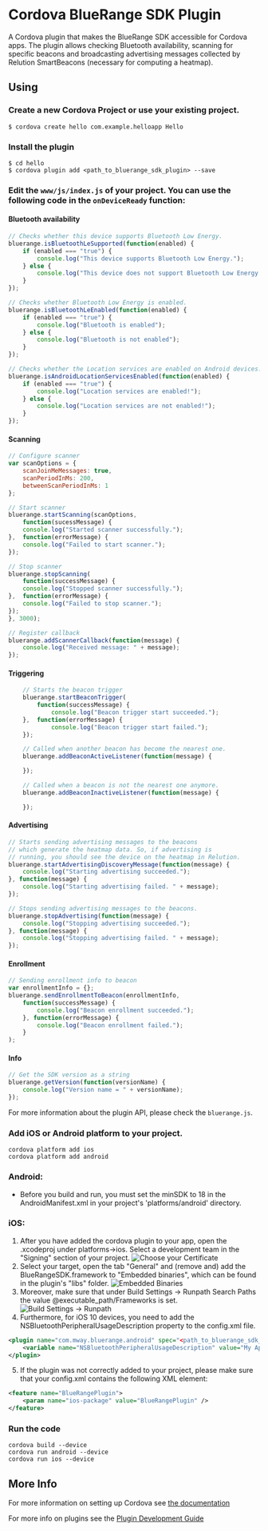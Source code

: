 # Cordova BlueRange SDK Plugin

A Cordova plugin that makes the BlueRange SDK accessible for Cordova apps. The plugin allows checking Bluetooth availability, scanning for specific beacons and broadcasting advertising messages collected by Relution SmartBeacons (necessary for computing a heatmap).

## Using

### Create a new Cordova Project or use your existing project.

    $ cordova create hello com.example.helloapp Hello
    
### Install the plugin

    $ cd hello
    $ cordova plugin add <path_to_bluerange_sdk_plugin> --save
    

### Edit the `www/js/index.js` of your project. You can use the following code in the `onDeviceReady` function:

#### Bluetooth availability
```js
// Checks whether this device supports Bluetooth Low Energy.
bluerange.isBluetoothLeSupported(function(enabled) {
	if (enabled === "true") {
		console.log("This device supports Bluetooth Low Energy.");
	} else {
		console.log("This device does not support Bluetooth Low Energy.");
	}
});

// Checks whether Bluetooth Low Energy is enabled.
bluerange.isBluetoothLeEnabled(function(enabled) {
	if (enabled === "true") {
		console.log("Bluetooth is enabled");
	} else {
		console.log("Bluetooth is not enabled");
	}
});

// Checks whether the Location services are enabled on Android devices.
bluerange.isAndroidLocationServicesEnabled(function(enabled) {
	if (enabled === "true") {
		console.log("Location services are enabled!");
	} else {
		console.log("Location services are not enabled!");
	}
});
```

#### Scanning
```js
// Configure scanner
var scanOptions = {
	scanJoinMeMessages: true,
	scanPeriodInMs: 200,
	betweenScanPeriodInMs: 1
};

// Start scanner
bluerange.startScanning(scanOptions,
	function(sucessMessage) {
	console.log("Started scanner successfully.");
},  function(errorMessage) {
	console.log("Failed to start scanner.");
});

// Stop scanner
bluerange.stopScanning(
	function(successMessage) {
	console.log("Stopped scanner successfully.");
},  function(errorMessage) {
	console.log("Failed to stop scanner.");
});
}, 3000);

// Register callback
bluerange.addScannerCallback(function(message) {
	console.log("Received message: " + message);
});
```

#### Triggering
```js
	// Starts the beacon trigger
	bluerange.startBeaconTrigger(
		function(successMessage) {
			console.log("Beacon trigger start succeeded.");
	},  function(errorMessage) {
			console.log("Beacon trigger start failed.");
	});

	// Called when another beacon has become the nearest one.
	bluerange.addBeaconActiveListener(function(message) {

	});

	// Called when a beacon is not the nearest one anymore.
	bluerange.addBeaconInactiveListener(function(message) {

	});
```

#### Advertising
```js
// Starts sending advertising messages to the beacons 
// which generate the heatmap data. So, if advertising is
// running, you should see the device on the heatmap in Relution.
bluerange.startAdvertisingDiscoveryMessage(function(message) {
	console.log("Starting advertising succeeded.");
}, function(message) {
	console.log("Starting advertising failed. " + message);
});

// Stops sending advertising messages to the beacons.
bluerange.stopAdvertising(function(message) {
	console.log("Stopping advertising succeeded.");
}, function(message) {
	console.log("Stopping advertising failed. " + message);
});
```

#### Enrollment
```js
// Sending enrollment info to beacon
var enrollmentInfo = {};
bluerange.sendEnrollmentToBeacon(enrollmentInfo,
	function(successMessage) {
		console.log("Beacon enrollment succeeded.");
	}, function(errorMessage) {
		console.log("Beacon enrollment failed.");
	}
);
```

#### Info
```js
// Get the SDK version as a string
bluerange.getVersion(function(versionName) {
	console.log("Version name = " + versionName);
});
```

For more information about the plugin API, please check the `bluerange.js`.

### Add iOS or Android platform to your project.

    cordova platform add ios
    cordova platform add android
    
### Android: 
- Before you build and run, you must set the minSDK to 18 in the AndroidManifest.xml in your project's 'platforms/android' directory.

### iOS:
1. After you have added the cordova plugin to your app, open the .xcodeproj under platforms->ios. Select a development team in the "Signing" section of your project. 
![Choose your Certificate](assets/ios/install/signing.png)
2. Select your target, open the tab "General" and (remove and) add the BlueRangeSDK.framework to "Embedded binaries", which can be found in the plugin's "libs" folder.
![Embedded Binaries](assets/ios/install/add-framework.png)
3. Moreover, make sure that under Build Settings -> Runpath Search Paths the value @executable_path/Frameworks is set.
![Build Settings -> Runpath](assets/ios/install/executable_path.png)
4. Furthermore, for iOS 10 devices, you need to add the NSBluetoothPeripheralUsageDescription property to the config.xml file.
```xml
<plugin name="com.mway.bluerange.android" spec="<path_to_bluerange_sdk_plugin>">
	<variable name="NSBluetoothPeripheralUsageDescription" value="My App Demo would use your bluetooth." />
</plugin>
```

5. If the plugin was not correctly added to your project, please make sure that your config.xml contains the following XML element:
```xml
<feature name="BlueRangePlugin">
	<param name="ios-package" value="BlueRangePlugin" />
</feature>
```
    
### Run the code
    cordova build --device
    cordova run android --device
	cordova run ios --device

## More Info

For more information on setting up Cordova see [the documentation](http://cordova.apache.org/docs/en/4.0.0/guide_cli_index.md.html#The%20Command-Line%20Interface)

For more info on plugins see the [Plugin Development Guide](http://cordova.apache.org/docs/en/4.0.0/guide_hybrid_plugins_index.md.html#Plugin%20Development%20Guide)

